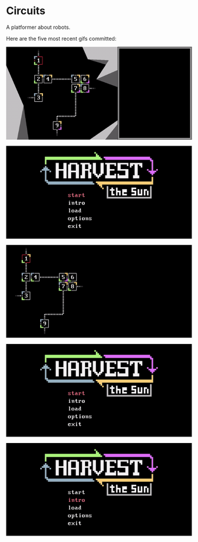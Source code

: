 # Circuits
A platformer about robots.

Here are the five most recent gifs committed:

![043-rocks-and-panel-resize.gif](gifs/043-rocks-and-panel-resize.gif?raw=true "043-rocks-and-panel-resize")

![042-progress-overview.gif](gifs/042-progress-overview.gif?raw=true "042-progress-overview")

![041-overworld-select.gif](gifs/041-overworld-select.gif?raw=true "041-overworld-select")

![040-overworld-grid.gif](gifs/040-overworld-grid.gif?raw=true "040-overworld-grid")

![039-intro-images.gif](gifs/039-intro-images.gif?raw=true "039-intro-images")
